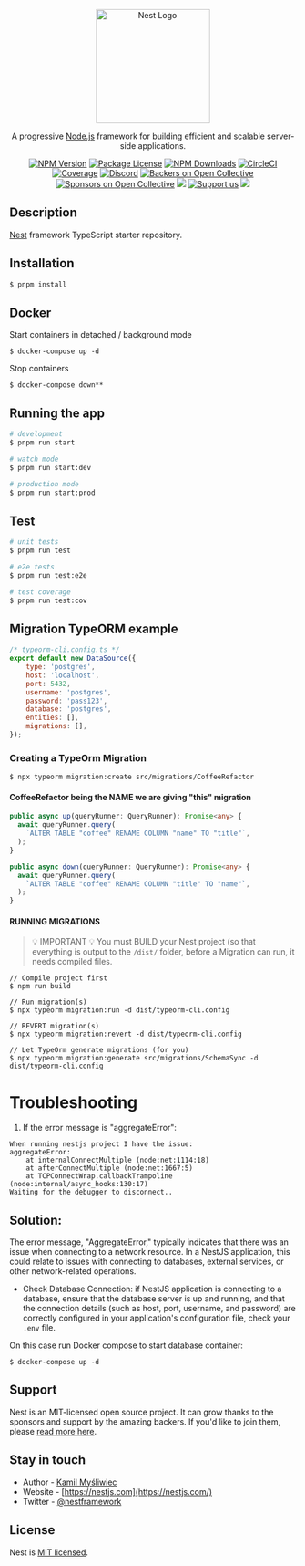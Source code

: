 <p align="center">
  <a href="http://nestjs.com/" target="blank"><img src="https://nestjs.com/img/logo-small.svg" width="200" alt="Nest Logo" /></a>
</p>

[circleci-image]: https://img.shields.io/circleci/build/github/nestjs/nest/master?token=abc123def456
[circleci-url]: https://circleci.com/gh/nestjs/nest

  <p align="center">A progressive <a href="http://nodejs.org" target="_blank">Node.js</a> framework for building efficient and scalable server-side applications.</p>
    <p align="center">
<a href="https://www.npmjs.com/~nestjscore" target="_blank"><img src="https://img.shields.io/npm/v/@nestjs/core.svg" alt="NPM Version" /></a>
<a href="https://www.npmjs.com/~nestjscore" target="_blank"><img src="https://img.shields.io/npm/l/@nestjs/core.svg" alt="Package License" /></a>
<a href="https://www.npmjs.com/~nestjscore" target="_blank"><img src="https://img.shields.io/npm/dm/@nestjs/common.svg" alt="NPM Downloads" /></a>
<a href="https://circleci.com/gh/nestjs/nest" target="_blank"><img src="https://img.shields.io/circleci/build/github/nestjs/nest/master" alt="CircleCI" /></a>
<a href="https://coveralls.io/github/nestjs/nest?branch=master" target="_blank"><img src="https://coveralls.io/repos/github/nestjs/nest/badge.svg?branch=master#9" alt="Coverage" /></a>
<a href="https://discord.gg/G7Qnnhy" target="_blank"><img src="https://img.shields.io/badge/discord-online-brightgreen.svg" alt="Discord"/></a>
<a href="https://opencollective.com/nest#backer" target="_blank"><img src="https://opencollective.com/nest/backers/badge.svg" alt="Backers on Open Collective" /></a>
<a href="https://opencollective.com/nest#sponsor" target="_blank"><img src="https://opencollective.com/nest/sponsors/badge.svg" alt="Sponsors on Open Collective" /></a>
  <a href="https://paypal.me/kamilmysliwiec" target="_blank"><img src="https://img.shields.io/badge/Donate-PayPal-ff3f59.svg"/></a>
    <a href="https://opencollective.com/nest#sponsor"  target="_blank"><img src="https://img.shields.io/badge/Support%20us-Open%20Collective-41B883.svg" alt="Support us"></a>
  <a href="https://twitter.com/nestframework" target="_blank"><img src="https://img.shields.io/twitter/follow/nestframework.svg?style=social&label=Follow"></a>
</p>
  <!--[![Backers on Open Collective](https://opencollective.com/nest/backers/badge.svg)](https://opencollective.com/nest#backer)
  [![Sponsors on Open Collective](https://opencollective.com/nest/sponsors/badge.svg)](https://opencollective.com/nest#sponsor)-->

## Description

[Nest](https://github.com/nestjs/nest) framework TypeScript starter repository.

## Installation

```bash
$ pnpm install
```

## Docker
Start containers in detached / background mode
```shell
$ docker-compose up -d
```

Stop containers
```shell
$ docker-compose down**
```

## Running the app

```bash
# development
$ pnpm run start

# watch mode
$ pnpm run start:dev

# production mode
$ pnpm run start:prod
```

## Test

```bash
# unit tests
$ pnpm run test

# e2e tests
$ pnpm run test:e2e

# test coverage
$ pnpm run test:cov
```

## Migration TypeORM example
```javascript
/* typeorm-cli.config.ts */
export default new DataSource({
    type: 'postgres',
    host: 'localhost',
    port: 5432,
    username: 'postgres',
    password: 'pass123',
    database: 'postgres',
    entities: [],
    migrations: [],
});
```

### Creating a TypeOrm Migration

```shell
$ npx typeorm migration:create src/migrations/CoffeeRefactor
```

#### CoffeeRefactor being the NAME we are giving "this" migration

```typescript
public async up(queryRunner: QueryRunner): Promise<any> {
  await queryRunner.query(
    `ALTER TABLE "coffee" RENAME COLUMN "name" TO "title"`,
  );
}

public async down(queryRunner: QueryRunner): Promise<any> {
  await queryRunner.query(
    `ALTER TABLE "coffee" RENAME COLUMN "title" TO "name"`,
  );
}
```

#### RUNNING MIGRATIONS

> 💡 IMPORTANT 💡
You must BUILD your Nest project (so that everything is output to the `/dist/` folder,
before a Migration can run, it needs compiled files.

```shell
// Compile project first
$ npm run build

// Run migration(s)
$ npx typeorm migration:run -d dist/typeorm-cli.config

// REVERT migration(s)
$ npx typeorm migration:revert -d dist/typeorm-cli.config

// Let TypeOrm generate migrations (for you)
$ npx typeorm migration:generate src/migrations/SchemaSync -d dist/typeorm-cli.config
```

# Troubleshooting
1. If the error message is "aggregateError":
```shell
When running nestjs project I have the issue:
aggregateError: 
    at internalConnectMultiple (node:net:1114:18)
    at afterConnectMultiple (node:net:1667:5)
    at TCPConnectWrap.callbackTrampoline (node:internal/async_hooks:130:17)
Waiting for the debugger to disconnect..
```

## Solution:
The error message, "AggregateError," typically indicates that there was an issue when connecting to a network resource. In a NestJS application, this could relate to issues with connecting to databases, external services, or other network-related operations.

- Check Database Connection: if NestJS application is connecting to a database, ensure that the database server is up and running, and that the connection details (such as host, port, username, and password) are correctly configured in your application's configuration file, check your `.env` file.

On this case run Docker compose to start database container:
```shell
$ docker-compose up -d
```

## Support

Nest is an MIT-licensed open source project. It can grow thanks to the sponsors and support by the amazing backers. If you'd like to join them, please [read more here](https://docs.nestjs.com/support).

## Stay in touch

- Author - [Kamil Myśliwiec](https://kamilmysliwiec.com)
- Website - [https://nestjs.com](https://nestjs.com/)
- Twitter - [@nestframework](https://twitter.com/nestframework)

## License

Nest is [MIT licensed](LICENSE).

